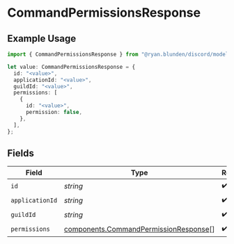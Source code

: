 # CommandPermissionsResponse

## Example Usage

```typescript
import { CommandPermissionsResponse } from "@ryan.blunden/discord/models/components";

let value: CommandPermissionsResponse = {
  id: "<value>",
  applicationId: "<value>",
  guildId: "<value>",
  permissions: [
    {
      id: "<value>",
      permission: false,
    },
  ],
};
```

## Fields

| Field                                                                                          | Type                                                                                           | Required                                                                                       | Description                                                                                    |
| ---------------------------------------------------------------------------------------------- | ---------------------------------------------------------------------------------------------- | ---------------------------------------------------------------------------------------------- | ---------------------------------------------------------------------------------------------- |
| `id`                                                                                           | *string*                                                                                       | :heavy_check_mark:                                                                             | N/A                                                                                            |
| `applicationId`                                                                                | *string*                                                                                       | :heavy_check_mark:                                                                             | N/A                                                                                            |
| `guildId`                                                                                      | *string*                                                                                       | :heavy_check_mark:                                                                             | N/A                                                                                            |
| `permissions`                                                                                  | [components.CommandPermissionResponse](../../models/components/commandpermissionresponse.md)[] | :heavy_check_mark:                                                                             | N/A                                                                                            |